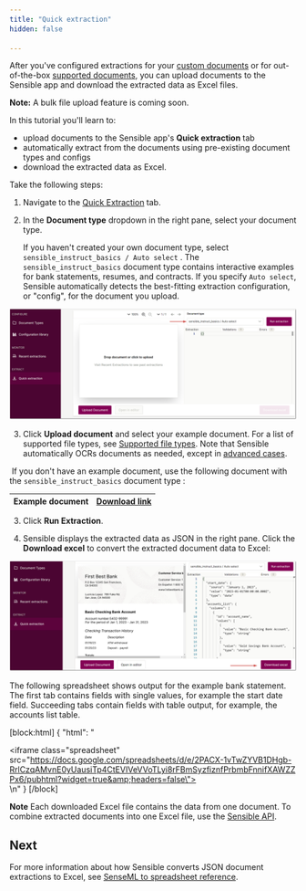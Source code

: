 ```yaml
---
title: "Quick extraction"
hidden: false

---
```


After you've configured extractions for your [custom documents](doc:getting-started-ai) or for out-of-the-box [supported documents](doc:library-quickstart), you can upload documents to the Sensible app and download the extracted data as Excel files.

**Note:** A bulk file upload feature is coming soon.

 In this tutorial you'll learn to:

- upload documents to the Sensible app's **Quick extraction** tab
- automatically extract from the documents using pre-existing document types and configs
- download the extracted data as Excel.

Take the following steps:

1. Navigate to the [Quick Extraction](https://app.sensible.so/quick-extraction/) tab.

2. In the **Document type** dropdown in the right pane, select your document type.

   If you haven't created your own document type, select `sensible_instruct_basics / Auto select` . The `sensible_instruct_basics` document type contains interactive examples for bank statements, resumes, and contracts.  If you specify `Auto select`,  Sensible automatically detects the best-fitting extraction configuration, or "config", for the document you upload.

![Click to enlarge](https://raw.githubusercontent.com/sensible-hq/sensible-docs/main/readme-sync/assets/v0/images/final/quickstart_instruct_11.png)

3. Click **Upload document** and select your example document. For a list of supported file types, see [Supported file types](doc:file-types). Note that Sensible automatically OCRs documents as needed, except in [advanced cases](doc:ocr).

​       If you don't have an example document, use the following document with the `sensible_instruct_basics` document type :

| Example document | [Download link](https://github.com/sensible-hq/sensible-docs/raw/main/readme-sync/assets/v0/pdfs/bank_3.pdf) |
| ----------- | ------------------------------------------------------------ |

3. Click **Run Extraction**.

4. Sensible displays the extracted data as JSON in the right pane. Click the **Download excel** to convert the extracted document data to Excel:

![Click to enlarge](https://raw.githubusercontent.com/sensible-hq/sensible-docs/main/readme-sync/assets/v0/images/final/quickstart_instruct_12.png)

 The following spreadsheet shows output for the example bank statement. The first tab contains fields with single values, for example the start date field. Succeeding tabs contain fields with table output, for example, the accounts list table. 

[block:html]
{
  "html": "<div><iframe class=\"spreadsheet\" src=\"https://docs.google.com/spreadsheets/d/e/2PACX-1vTwZYVB1DHgb-RrlCzqAMvnE0yUausiTp4CtEVIVeVVoTLyi8rFBmSyzfiznfPrbmbFnnifXAWZZPx6/pubhtml?widget=true&amp;headers=false\"></iframe></div>\n<style>.spreadsheet{width:100%;height:200px}</style>"
}
[/block]

**Note** Each downloaded Excel file contains the data from one document. To combine extracted documents into one Excel file, use the [Sensible API](https://docs.sensible.so/reference/get-excel-extraction).

##  Next

For more information about how Sensible converts JSON document extractions to Excel, see [SenseML to spreadsheet reference](https://docs.sensible.so/docs/excel-reference).
